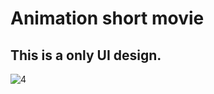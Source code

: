 # Animation short movie
## This is a only UI design.
![4](https://github.com/user-attachments/assets/f98beacd-6404-4934-969a-d6da6f3a19a3)

